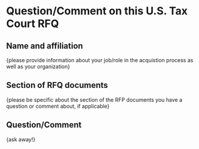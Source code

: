 # Question/Comment on this U.S. Tax Court RFQ

## Name and affiliation
{please provide information about your job/role in the acquistion process as well as your organization} 

## Section of RFQ documents
{please be specific about the section of the RFP documents you have a question or comment about, if applicable}  

## Question/Comment
{ask away!}
